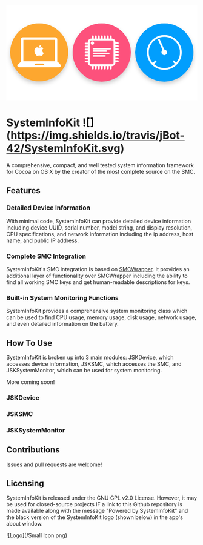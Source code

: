 ![Logo](/Icon.png)

# SystemInfoKit ![] (https://img.shields.io/travis/jBot-42/SystemInfoKit.svg)
A comprehensive, compact, and well tested system information framework for Cocoa on OS X by the creator of the most complete source on the SMC. 

## Features

### Detailed Device Information

With minimal code, SystemInfoKit can provide detailed device information including device UUID, serial number, model string, and display resolution, CPU specifications, and network information including the ip address, host name, and public IP address.

### Complete SMC Integration

SystemInfoKit's SMC integration is based on [SMCWrapper](https://github.com/FergusInLondon/SMCWrapper). It provides an additional layer of functionality over SMCWrapper including the ability to find all working SMC keys and get human-readable descriptions for keys.

### Built-in System Monitoring Functions

SystemInfoKit provides a comprehensive system monitoring class which can be used to find CPU usage, memory usage, disk usage, network usage, and even detailed information on the battery.

## How To Use

SystemInfoKit is broken up into 3 main modules: JSKDevice, which accesses device information, JSKSMC, which accesses the SMC, and JSKSystemMonitor, which can be used for system monitoring.

More coming soon!

### JSKDevice

### JSKSMC

### JSKSystemMonitor

## Contributions

Issues and pull requests are welcome!

## Licensing

SystemInfoKit is released under the GNU GPL v2.0 License. However, it may be used for closed-source projects IF a link to this Github repository is made available along with the message "Powered by SystemInfoKit" and the black version of the SystemInfoKit logo (shown below) in the app's about window.

![Logo](/Small Icon.png)
